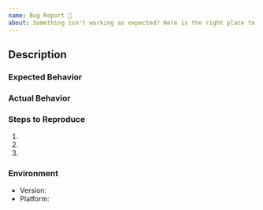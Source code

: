 ```yaml
---
name: Bug Report 🐞
about: Something isn't working as expected? Here is the right place to report.
---
```


## Description

### Expected Behavior

### Actual Behavior

### Steps to Reproduce

1.

2.

3.

### Environment

- Version:
- Platform:

